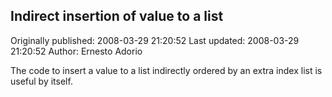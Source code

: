 ## Indirect insertion of value to a list

Originally published: 2008-03-29 21:20:52
Last updated: 2008-03-29 21:20:52
Author: Ernesto Adorio

The code to insert a value to a list indirectly ordered by an extra index list is useful by itself.